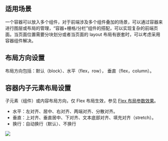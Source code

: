 ## 适用场景
一个容器可以放入多个组件，对于前端涉及多个组件叠加的场景，可以通过容器来进行图层或布局的管理，“容器+栅格/分栏”组件的搭配，可以实现复杂的前端页面。当页面位置需要分块划分或者当页面的 layout 布局有嵌套时，可以考虑采用容器组件解决。




## 布局方向设置
布局方向包括：默认（block）、水平（flex，row）， 垂直（flex，column）。

## 容器内子元素布局设置
子元素（组件）或内容布局方向，仅 Flex 布局生效，参见 [Flex 布局参数效果](http://www.ruanyifeng.com/blog/2015/07/flex-grammar.html )。
- 水平：左对齐、居中、右对齐、两端对齐、分散对齐。
- 垂直：上对齐、垂直居中、下对齐、文本底部对齐、填充对齐（stretch）。
- 换行：自动换行（默认）、不换行

![](https://main.qcloudimg.com/raw/f67eb0211bbe34c43a9d0f434c98c485.png) 

